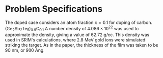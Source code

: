 # Problem Specifications

The doped case considers an atom fraction $x=0.1$ for doping of carbon.
(Ge<sub>2</sub>Sb<sub>2</sub>Te<sub>5</sub>)<sub>0.9</sub>C<sub>0.1</sub>
A number density of $4.086\times10^{22}$ was used to approximate the density, giving a value of 62.72 g/cc.
This density was used in SRIM's calculations, where 2.8 MeV gold ions were simulated striking the target.
As in the paper, the thickness of the film was taken to be 90 nm, or 900 Ang.
